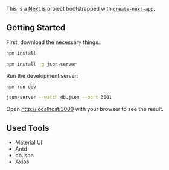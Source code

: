This is a [Next.js](https://nextjs.org/) project bootstrapped with [`create-next-app`](https://github.com/vercel/next.js/tree/canary/packages/create-next-app).

## Getting Started

First, download the necessary things:
```bash
npm install
```
```bash
npm install -g json-server
```
Run the development server:
```bash
npm run dev
```
```bash
json-server --watch db.json --port 3001
```

Open [http://localhost:3000](http://localhost:3000) with your browser to see the result.

## Used Tools
- Material UI
- Antd
- db.json
- Axios